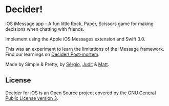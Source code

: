 # Decider!

iOS iMessage app - A fun little Rock, Paper, Scissors game for making decisions when chatting with friends. 

Implement using the Apple iOS Messages extension and Swift 3.0.

This was an experiment to learn the limitations of the iMessage framework. Find our learnings on [Decider! Post-mortem](http://www.simpleandpretty.co/decider).

Made by Simple & Pretty, by [Sérgio](https://sergioestevao.com "Sérgio Estêvão, Software Architect"), [Judit](https://about.me/juditlayana "UX Researcher") & [Matt](https://about.me/matthomer "App designer").

## License

Decider for iOS is an Open Source project covered by the [GNU General Public License version 3](LICENSE).
